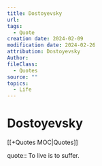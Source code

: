```yaml
---
title: Dostoyevsky
url: 
tags:
  - Quote
creation date: 2024-02-09
modification date: 2024-02-26
attribution: Dostoyevsky
Author: 
fileClass:
  - Quotes
source: ""
topics:
  - Life
---
```


# Dostoyevsky

[[+Quotes MOC|Quotes]]

quote:: To live is to suffer.
